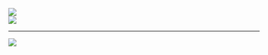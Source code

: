 ![](https://github-readme-stats.vercel.app/api?username=Andrey0800770&theme=dark&hide_border=false&include_all_commits=true&count_private=true)<br/>
![](https://github-readme-stats.vercel.app/api/top-langs/?username=Andrey0800770&theme=dark&hide_border=false&include_all_commits=true&count_private=true&layout=compact)

---
[![](https://visitcount.itsvg.in/api?id=Andrey0800770&icon=0&color=12)](https://visitcount.itsvg.in)
